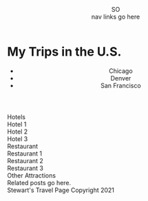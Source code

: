 <!DOCTYPE html>
<html>
<head>
<meta charset="utf-8">
<title>Stewart's Travel Page</title>
<style>

</style>
</head>
<body>
<header>
SO <nav> nav links go here </nav>
  </header>

<h1>My Trips in the U.S.</h1>

<header>
  <ul>
    <li>Chicago</li>
    <li>Denver</li>
    <li>San Francisco</li>
  </ul>
</header>

<section>
    Hotels
    <article>Hotel 1</article>
    <article>Hotel 2</article>
    <article>Hotel 3</article>
</section>

<section>
    Restaurant
    <article>Restaurant 1</article>
    <article>Restaurant 2</article>
    <article>Restaurant 3</article>
</section>

<section>
Other Attractions
</section>

  <aside>
    Related posts go here.
  </aside>
  
</body>



<footer>
    Stewart's Travel Page Copyright 2021
</footer>
</html>
